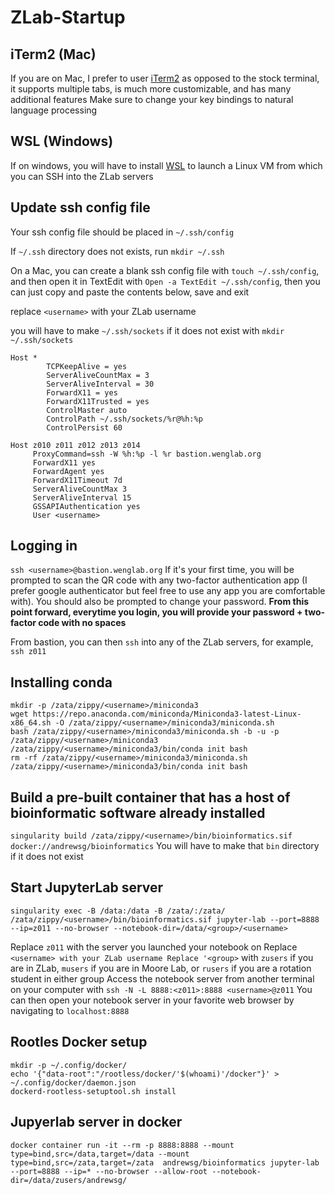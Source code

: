 # ZLab-Startup

## iTerm2 (Mac)
If you are on Mac, I prefer to user [iTerm2](https://iterm2.com/) as opposed to the stock terminal, it supports multiple tabs, is much more customizable, and has many additional features
Make sure to change your key bindings to natural language processing

## WSL (Windows)
If on windows, you will have to install [WSL](https://learn.microsoft.com/en-us/windows/wsl/install) to launch a Linux VM from which you can SSH into the ZLab servers

## Update ssh config file
Your ssh config file should be placed in `~/.ssh/config`

If `~/.ssh` directory does not exists, run `mkdir ~/.ssh`

On a Mac, you can create a blank ssh config file with `touch ~/.ssh/config`, and then open it in TextEdit with `Open -a TextEdit ~/.ssh/config`, then you can just copy and paste the contents below, save and exit

replace `<username>` with your ZLab username

you will have to make `~/.ssh/sockets` if it does not exist with `mkdir ~/.ssh/sockets`
```
Host *
        TCPKeepAlive = yes
        ServerAliveCountMax = 3
        ServerAliveInterval = 30
        ForwardX11 = yes
        ForwardX11Trusted = yes
        ControlMaster auto
        ControlPath ~/.ssh/sockets/%r@%h:%p
        ControlPersist 60

Host z010 z011 z012 z013 z014
     ProxyCommand=ssh -W %h:%p -l %r bastion.wenglab.org
     ForwardX11 yes
     ForwardAgent yes
     ForwardX11Timeout 7d
     ServerAliveCountMax 3
     ServerAliveInterval 15
     GSSAPIAuthentication yes
     User <username>
```
## Logging in
`ssh <username>@bastion.wenglab.org`
If it's your first time, you will be prompted to scan the QR code with any two-factor authentication app (I prefer google authenticator but feel free to use any app you are comfortable with). You should also be prompted to change your password. **From this point forward, everytime you login, you will provide your password + two-factor code with no spaces**

From bastion, you can then `ssh` into any of the ZLab servers, for example, `ssh z011`

## Installing conda
```
mkdir -p /zata/zippy/<username>/miniconda3
wget https://repo.anaconda.com/miniconda/Miniconda3-latest-Linux-x86_64.sh -O /zata/zippy/<username>/miniconda3/miniconda.sh
bash /zata/zippy/<username>/miniconda3/miniconda.sh -b -u -p /zata/zippy/<username>/miniconda3
/zata/zippy/<username>/miniconda3/bin/conda init bash
rm -rf /zata/zippy/<username>/miniconda3/miniconda.sh
/zata/zippy/<username>/miniconda3/bin/conda init bash
```
## Build a pre-built container that has a host of bioinformatic software already installed
`singularity build /zata/zippy/<username>/bin/bioinformatics.sif docker://andrewsg/bioinformatics`
You will have to make that `bin` directory if it does not exist

## Start JupyterLab server
`singularity exec -B /data:/data -B /zata/:/zata/ /zata/zippy/<username>/bin/bioinformatics.sif jupyter-lab --port=8888 --ip=z011 --no-browser --notebook-dir=/data/<group>/<username>`

Replace `z011` with the server you launched your notebook on
Replace `<username> with your ZLab username
Replace '<group>` with `zusers` if you are in ZLab, `musers` if you are in Moore Lab, or `rusers` if you are a rotation student in either group 
Access the notebook server from another terminal on your computer with `ssh -N -L 8888:<z011>:8888 <username>@z011`
You can then open your notebook server in your favorite web browser by navigating to `localhost:8888`

## Rootles Docker setup
```
mkdir -p ~/.config/docker/
echo '{"data-root":"/rootless/docker/'$(whoami)'/docker"}' > ~/.config/docker/daemon.json
dockerd-rootless-setuptool.sh install
```
## Jupyerlab server in docker
```
docker container run -it --rm -p 8888:8888 --mount type=bind,src=/data,target=/data --mount type=bind,src=/zata,target=/zata  andrewsg/bioinformatics jupyter-lab --port=8888 --ip=* --no-browser --allow-root --notebook-dir=/data/zusers/andrewsg/
```
